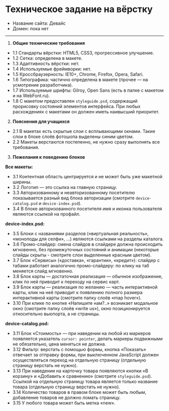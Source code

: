 # Техническое задание на вёрстку

* Название сайта: Девайс
* Домен: пока нет

---

1.  **Общие технические требования**

 * 1.1 Стандарты вёрстки: HTML5, CSS3, прогрессивное улучшение.
 * 1.2 Сетка: определена в макете.
 * 1.3 Адаптивность вёрстки: нет.
 * 1.4 Используемые фреймворки: нет.
 * 1.5 Кроссбраузерность: IE10+, Chrome, Firefox, Opera, Safari.
 * 1.6 Типографика: частично определена в макете (прочее — на усмотрение разработчика).
 * 1.7 Используемые шрифты: Gilroy, Open Sans (есть в папке с макетом и на WebFont.ru).
 * 1.8 С макетом предоставлен `styleguide.psd`, содержащий прорисовку состояний элементов интерфейса. При любых расхождениях с макетами он должен иметь наивысший приоритет.

2.  **Пояснения для учащихся**

 * 2.1 В макетах есть скрытые слои с всплывающими окнами. Такие слои в блоке слоёв фотошопа выделены синим цветом.
 * 2.2 Макеты верстаются постепенно, не нужно сразу выполнять все требования.

3.  **Пожелания к поведению блоков**

   **Все макеты:**

  * 3.1 Контентная область центрируется и не может быть уже макетной ширины.
  * 3.2 Логотип — это ссылка на главную страницу.
  * 3.3 Авторизованному и неавторизованному посетителю показывается разный вид блока авторизации (смотрите `device-catalog.psd` и `device-index.psd`).
  * 3.4 В блоке авторизованного посетителя имя и иконка пользователя являются ссылкой на профайл.

   **device-index.psd:**

  * 3.5 Блоки с названиями разделов («виртуальная реальность», «моноподы для селфи», ...) являются ссылками на разделы каталога.
  * 3.6 Промо-слайдер: смена слайдов в слайдере должна происходить мгновенно, без промежуточных состояний и анимации (некоторые слайды скрыты - смотрите слои выделенные красным цветом).
  * 3.7 Блок «Сервисы» («доставка», «гарантии», «кредит»): слайдер с табами работает аналогично промо-слайдеру: по клику на таб меняется слайд мгновенно.
  * 3.8 Блок карты — достаточная реализация — обычное изображение, клик по ней приводит к переходу на сервис карт.
  * 3.9 Блок карты — реализация по желанию — часть интерактивной карты, клик на неё приводит к появлению полного размера интерактивной карты (смотрите папку слоёв «map hover»).
  * 3.10 При клике по кнопке «Напишите нам?..» возникает модальное окно (смотрите папку слоёв «write us»), окно позиционируется относительно вьюпорта, а не страницы.

   **device-catalog.psd:**

  * 3.11 Блок «Стоимость» — при наведении на любой из маркеров появляется указатель `cursor: pointer`, делать маркеры подвижными не обязательно, цена меняться не должна.
  * 3.12 Фильтр: верстать с помощью формы, кнопка «Показать» отвечает за отправку формы, при выключенном JavaScript должен осуществляться переход на отдельную страницу (отдельную страницу верстать не нужно).
  * 3.13 При наведении на карточку товара появляются кнопки «В корзину» и «Добавить к сравнению» (смотрите `styleguide.psd`). Ссылкой на отдельную страницу товара является только название товара (отдельную страницу верстать не нужно).
  * 3.14 Количество товаров в правом блоке может быть любым, добавление товаров не должно ломать страницу.
  * 3.15 У любого товара может быть метка «new».
